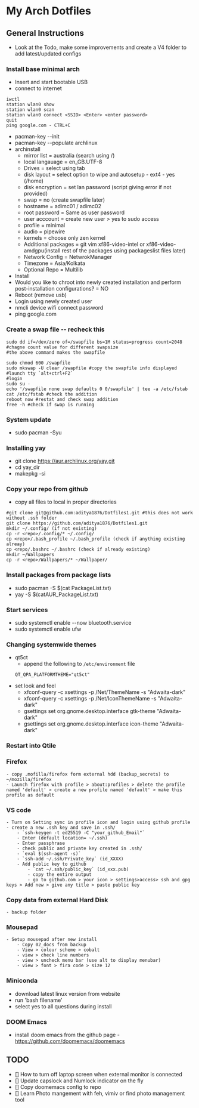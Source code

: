# My Arch Dotfiles

## General Instructions
* Look at the Todo, make some improvements and create a V4 folder to add latest/updated configs

### Install base minimal arch
- Insert and start bootable USB
- connect to internet
```
iwctl
station wlan0 show
station wlan0 scan
station wlan0 connect <SSID> <Enter> <enter password>
quit
ping google.com - CTRL+C
```
- pacman-key --init
- pacman-key --populate archlinux
- archinstall
    - mirror list = australia (search using /)
    - local langauage = en_GB.UTF-8
    - Drives = select using tab
    - disk layout = select option to wipe and autosetup - ext4 - yes (/home)
    - disk encryption = set lan password (script giving error if not provided)
    - swap = no (create swapfile later)
    - hostname = adimc01 / adimc02
    - root password = Same as user password
    - user acccount = create new user > yes to sudo access
    - profile = minimal
    - audio = pipewire
    - kernels = choose only zen kernel
    - Additional packages = git vim xf86-video-intel or xf86-video-amdgpu(install rest of the packages using packageslist files later)
    - Network Config = NetwrokManager
    - Timezone = Asia/Kolkata
    - Optional Repo = Multilib
- Install
- Would you like to chroot into newly created installation and perform post-installation configurations? = NO
- Reboot (remove usb)
- Login using newly created user
- nmcli device wifi connect <SSID> password <Password>
- ping google.com

### Create a swap file -- recheck this
```
sudo dd if=/dev/zero of=/swapfile bs=1M status=progress count=2048 #chagne count value for different swapsize
#the above command makes the swapfile

sudo chmod 600 /swapfile
sudo mkswap -U clear /swapfile #copy the swapfile info displayed
#launch tty `alt+ctrl+F2`
#login
sudo su -
echo '/swapfile none swap defaults 0 0/swapfile' | tee -a /etc/fstab
cat /etc/fstab #check the addition
reboot now #restat and check swap addition
free -h #check if swap is running
```

### System update
- sudo pacman -Syu

### Installing yay
- git clone https://aur.archlinux.org/yay.git
- cd yay_dir
- makepkg -si

### Copy your repo from github
- copy all files to local in proper directories
```
#git clone git@github.com:aditya1876/Dotfiles1.git #this does not work without .ssh folder
git clone https://github.com/aditya1876/Dotfiles1.git
mkdir ~/.config/ (if not existing)
cp -r <repo>/.config/* ~/.config/
cp <repo>/.bash_profile ~/.bash_profile (check if anything existing alreay)
cp <repo/.bashrc ~/.bashrc (check if already existing)
mkdir ~/Wallpapers
cp -r <repo>/Wallpapers/* ~/Wallpaper/
```

### Install packages from package lists
- sudo pacman -S $(cat PackageList.txt)
- yay -S $(catAUR_PackageList.txt)

### Start services
- sudo systemctl enable --now bluetooth.service
- sudo systemctl enable ufw

### Changing systemwide themes
- qt5ct
    - append the following to `/etc/environment` file
    ```
    QT_QPA_PLATFORMTHEME="qt5ct"
    ```
- set look and feel
    - xfconf-query -c xsettings -p /Net/ThemeName -s "Adwaita-dark"
    - xfconf-query -c xsettings -p /Net/IconThemeName -s "Adwaita-dark"
    - gsettings set org.gnome.desktop.interface gtk-theme "Adwaita-dark"
    - gsettings set org.gnome.desktop.interface icon-theme "Adwaita-dark"

### Restart into Qtile

### Firefox
    - copy .mofilla/firefox form external hdd (backup_secrets) to ~/mozilla/firefox
    - Launch firefox with profile > about:profiles > delete the profile named 'default' > create a new profile named 'default' > make this profile as default 

### VS code
    - Turn on Setting sync in profile icon and login using github profile
    - create a new .ssh key and save in .ssh/
        - `ssh-keygen -t ed25519 -C "your_github_Email"`
        - Enter (default location= ~/.ssh)
        - Enter passphrase
        - check public and private key created in .ssh/
        - `eval $(ssh-agent -s)`
        - `ssh-add ~/.ssh/Private_key` (id_XXXX)
        - Add public key to github
            - `cat ~/.ssh/public_key` (id_xxx.pub)
            - copy the entire output
            - go to github.com > your icon > settings>access> ssh and gpg keys > Add new > give any title > paste public key

### Copy data from external Hard Disk 
    - backup folder

### Mousepad
    - Setup mousepad after new install
        - Copy 02_docs from backup
        - View > colour scheme > cobalt
        - view > check line numbers
        - view > uncheck menu bar (use alt to display menubar)
        - view > font > fira code > size 12

### Miniconda
- download latest linux version from website
- run 'bash filename'
- select yes to all questions during install

### DOOM Emacs
- install doom emacs from the github page - https://github.com/doomemacs/doomemacs

    
## TODO
- [] How to turn off laptop screen when external monitor is connected
- [] Update capslock and Numlock indicator on the fly
- [] Copy doomemacs config to repo
- [] Learn Photo mangement with feh, vimiv or find photo management tool
